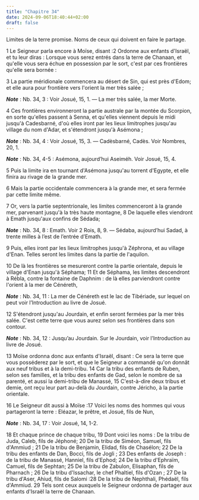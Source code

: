 ```yaml
---
title: "Chapitre 34"
date: 2024-09-06T18:40:44+02:00
draft: false
---
```



Limites de la terre promise.
Noms de ceux qui doivent en faire le partage.


1 Le Seigneur parla encore à Moïse, disant :2 Ordonne aux enfants d'Israël, et tu leur diras : Lorsque vous serez entrés dans la terre de Chanaan, et qu'elle vous sera échue en possession par le sort, c'est par ces frontières qu'elle sera bornée :


3 La partie méridionale commencera au désert de Sin, qui est près d'Edom; et elle aura pour frontière vers l'orient la mer très salée ;

***Note*** :  Nb. 34, 3 : Voir Josué, 15, 1. ― La mer très salée, la mer Morte.

4 Ces frontières environneront la partie australe par la montée du Scorpion, en sorte qu'elles passent à Senna, et qu'elles viennent depuis le midi jusqu'à Cadesbarné, d'où elles iront par les lieux limitrophes jusqu'au village du nom d'Adar, et s'étendront jusqu'à Asémona ;

***Note*** :  Nb. 34, 4 : Voir Josué, 15, 3. ― Cadèsbarné, Cadès. Voir Nombres, 20, 1.

***Note*** :  Nb. 34, 4-5 : Asémona, aujourd’hui Aseiméh. Voir Josué, 15, 4.

5 Puis la limite ira en tournant d'Asémona jusqu'au torrent d'Egypte, et elle finira au rivage de la grande mer.


6 Mais la partie occidentale commencera à la grande mer, et sera fermée par cette limite même.


7 Or, vers la partie septentrionale, les limites commenceront à la grande mer, parvenant jusqu'à la très haute montagne, 8 De laquelle elles viendront à Emath jusqu'aux confins de Sédada;

***Note*** :  Nb. 34, 8 : Emath. Voir 2 Rois, 8, 9. ― Sédaba, aujourd’hui Sadad, à trente milles à l’est de l’entrée d’Emath.

9 Puis, elles iront par les lieux limitrophes jusqu'à Zéphrona, et au village d'Enan. Telles seront les limites dans la partie de l'aquilon.


10 De là les frontières se mesureront contre la partie orientale, depuis le village d'Enan jusqu'à Séphama; 11 Et de Séphama, les limites descendront à Rébla, contre la fontaine de Daphnim : de là elles parviendront contre l'orient à la mer de Cénéreth,

***Note*** :  Nb. 34, 11 : La mer de Cénéreth est le lac de Tibériade, sur lequel on peut voir l’Introduction au livre de Josué.

12 S'étendront jusqu'au Jourdain, et enfin seront fermées par la mer très salée. C'est cette terre que vous aurez selon ses frontières dans son contour.

***Note*** :  Nb. 34, 12 : Jusqu’au Jourdain. Sur le Jourdain, voir l’Introduction au livre de Josué.


13 Moïse ordonna donc aux enfants d'Israël, disant : Ce sera la terre que vous posséderez par le sort, et que le Seigneur a commandé qu'on donnât aux neuf tribus et à la demi-tribu. 14 Car la tribu des enfants de Ruben, selon ses familles, et la tribu des enfants de Gad, selon le nombre de sa parenté, et aussi la demi-tribu de Manassé, 15 C'est-à-dire deux tribus et demie, ont reçu leur part au-delà du Jourdain, contre Jéricho, à la partie orientale.


16 Le Seigneur dit aussi à Moïse :17 Voici les noms des hommes qui vous partageront la terre : Eléazar, le prêtre, et Josué, fils de Nun,

***Note*** :  Nb. 34, 17 : Voir Josué, 14, 1-2.

18 Et chaque prince de chaque tribu, 19 Dont voici les noms : De la tribu de Juda, Caleb, fils de Jéphoné; 20 De la tribu de Siméon, Samuel, fils d'Ammiud ; 21 De la tribu de Benjamin, Elidad, fils de Chasélon; 22 De la tribu des enfants de Dan, Bocci, fils de Jogli ; 23 Des enfants de Joseph : de la tribu de Manassé, Hanniel, fils d'Ephod; 24 De la tribu d'Ephraïm, Camuel, fils de Sephtan; 25 De la tribu de Zabulon, Elisaphan, fils de Pharnach ; 26 De la tribu d'Issachar, le chef Phaltiel, fils d'Ozan ; 27 De la tribu d'Aser, Ahiud, fils de Salomi :28 De la tribu de Nephthali, Phédaël, fils d'Ammiud. 29 Tels sont ceux auxquels le Seigneur ordonna de partager aux enfants d'Israël la terre de Chanaan.

